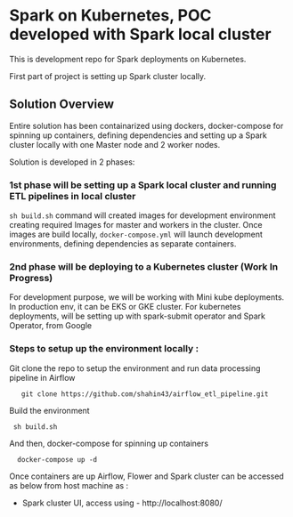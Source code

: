 # Spark on Kubernetes, POC developed with Spark local cluster

This is development repo for Spark deployments on Kubernetes. 

First part of project is setting up Spark cluster locally. 

## Solution Overview  

Entire solution has been containarized using dockers, docker-compose for spinning up containers, defining dependencies and setting up a Spark cluster locally with one Master node and 2 worker nodes. 

Solution is developed in 2 phases: 


###  1st phase will be setting up a Spark local cluster and running ETL pipelines in local cluster

```sh build.sh``` command will created images for development environment creating required Images for master and workers in the cluster. 
Once images are build locally, ```docker-compose.yml``` will launch development environments, defining dependencies as separate containers. 



###  2nd phase will be deploying to a Kubernetes cluster (Work In Progress)

For development purpose, we will be working with Mini kube deployments. In production env, it can be EKS or GKE cluster. 
For kubernetes deployments, will be setting up with spark-submit operator and Spark Operator, from Google 



### Steps to setup up the environment locally : 
Git clone the repo to setup the environment and run data processing pipeline in Airflow 

```
   git clone https://github.com/shahin43/airflow_etl_pipeline.git  

```

Build the environment 
``` 
 sh build.sh 
``` 

And then, docker-compose for spinning up containers 
``` 
  docker-compose up -d
``` 


Once containers are up Airflow, Flower and Spark cluster can be accessed as below from host machine as :   

  - Spark cluster UI, access using - http://localhost:8080/
